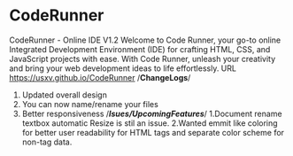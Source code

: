 # CodeRunner
CodeRunner - Online IDE V1.2
Welcome to Code Runner, your go-to online Integrated Development Environment (IDE) for crafting HTML, CSS, and JavaScript projects with ease. With Code Runner, unleash your creativity and bring your web development ideas to life effortlessly. URL https://usxv.github.io/CodeRunner
/******ChangeLogs******/
1. Updated overall design
2. You can now name/rename your files
3. Better responsiveness
/*******Isues/UpcomingFeatures*******/
1.Document rename textbox automatic Resize is stil an issue.
2.Wanted emmit like coloring for better user readability for HTML tags and separate color scheme for non-tag data. 
